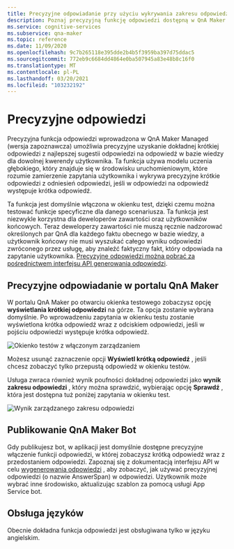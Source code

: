 ```yaml
---
title: Precyzyjne odpowiadanie przy użyciu wykrywania zakresu odpowiedzi — QnA Maker
description: Poznaj precyzyjną funkcję odpowiedzi dostępną w QnA Maker zarządzane.
ms.service: cognitive-services
ms.subservice: qna-maker
ms.topic: reference
ms.date: 11/09/2020
ms.openlocfilehash: 9c7b265118e395dde2b4b5f3959ba397d75ddac5
ms.sourcegitcommit: 772eb9c6684dd4864e0ba507945a83e48b8c16f0
ms.translationtype: MT
ms.contentlocale: pl-PL
ms.lasthandoff: 03/20/2021
ms.locfileid: "103232192"
---
```

# <a name="precise-answering"></a>Precyzyjne odpowiedzi

Precyzyjna funkcja odpowiedzi wprowadzona w QnA Maker Managed (wersja zapoznawcza) umożliwia precyzyjne uzyskanie dokładnej krótkiej odpowiedzi z najlepszej sugestii odpowiedzi na odpowiedź w bazie wiedzy dla dowolnej kwerendy użytkownika. Ta funkcja używa modelu uczenia głębokiego, który znajduje się w środowisku uruchomieniowym, które rozumie zamierzenie zapytania użytkownika i wykrywa precyzyjne krótkie odpowiedzi z odniesień odpowiedzi, jeśli w odpowiedzi na odpowiedź występuje krótka odpowiedź. 

Ta funkcja jest domyślnie włączona w okienku test, dzięki czemu można testować funkcje specyficzne dla danego scenariusza. Ta funkcja jest niezwykle korzystna dla deweloperów zawartości oraz użytkowników końcowych. Teraz deweloperzy zawartości nie muszą ręcznie nadzorować określonych par QnA dla każdego faktu obecnego w bazie wiedzy, a użytkownik końcowy nie musi wyszukać całego wyniku odpowiedzi zwróconego przez usługę, aby znaleźć faktyczny fakt, który odpowiada na zapytanie użytkownika. [Precyzyjne odpowiedzi można pobrać za pośrednictwem interfejsu API generowania odpowiedzi](How-To/metadata-generateanswer-usage.md#get-precise-answers-with-generateanswer-api).

## <a name="precise-answering-on-qna-maker-portal"></a>Precyzyjne odpowiadanie w portalu QnA Maker

W portalu QnA Maker po otwarciu okienka testowego zobaczysz opcję **wyświetlania krótkiej odpowiedzi** na górze. Ta opcja zostanie wybrana domyślnie. Po wprowadzeniu zapytania w okienku testu zostanie wyświetlona krótka odpowiedź wraz z odciskiem odpowiedzi, jeśli w pojściu odpowiedzi występuje krótka odpowiedź.
 
![Okienko testów z włączonym zarządzaniem](../QnAMaker/media/conversational-context/test-pane-with-managed.png)

Możesz usunąć zaznaczenie opcji **Wyświetl krótką odpowiedź** , jeśli chcesz zobaczyć tylko przepustą odpowiedź w okienku testów. 

Usługa zwraca również wynik poufności dokładnej odpowiedzi jako **wynik zakresu odpowiedzi** , który można sprawdzić, wybierając opcję **Sprawdź** , która jest dostępna tuż poniżej zapytania w okienku test.

![Wynik zarządzanego zakresu odpowiedzi](../QnAMaker/media/conversational-context/managed-answer-span-score.png)

## <a name="publishing-a-qna-maker-bot"></a>Publikowanie QnA Maker Bot

Gdy publikujesz bot, w aplikacji jest domyślnie dostępne precyzyjne włączenie funkcji odpowiedzi, w której zobaczysz krótką odpowiedź wraz z przedostaniem odpowiedzi. Zapoznaj się z dokumentacją interfejsu API w celu [wygenerowania odpowiedzi](/rest/api/cognitiveservices/qnamakerv5.0-preview.1/knowledgebase/generateanswer#answerspan) , aby zobaczyć, jak używać precyzyjnej odpowiedzi (o nazwie AnswerSpan) w odpowiedzi. Użytkownik może wybrać inne środowisko, aktualizując szablon za pomocą usługi App Service bot. 

## <a name="language-support"></a>Obsługa języków

Obecnie dokładna funkcja odpowiedzi jest obsługiwana tylko w języku angielskim.
